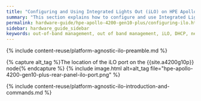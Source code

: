 ```yaml
---
title: "Configuring and Using Integrated Lights Out (iLO) on HPE Apollo 4200 Gen10 Plus Nodes"
summary: "This section explains how to configure and use Integrated Lights Out (iLO) on HPE Apollo 4200 Gen10 Plus nodes."
permalink: hardware-guide/hpe-apollo-4200-gen10-plus/configuring-ilo.html
sidebar: hardware_guide_sidebar
keywords: out-of-band management, out of band management, iLO, DHCP, network, networking, LAN, ipmitool, HPE, Apollo 4200 Gen10 Plus
---
```


{% include content-reuse/platform-agnostic-ilo-preamble.md %}

{% capture alt_tag %}The location of the iLO port on the {{site.a4200g10p}} node{% endcapture %}
{% include image.html alt=alt_tag file="hpe-apollo-4200-gen10-plus-rear-panel-ilo-port.png" %}

{% include content-reuse/platform-agnostic-ilo-introduction-and-commands.md %}
